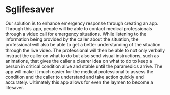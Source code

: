 # Sglifesaver
Our solution is to enhance emergency response through creating an app. Through this app, people will be able to contact medical professionals through a video call 
for emergency situations. While listening to the information being provided by the caller about the situation, the professional will also be able to get a better 
understanding of the situation through the live video. The professional will then be able to not only verbally instruct the caller on what to do but also send visual instructions, 
such as animations, that gives the caller a clearer idea on what to do to keep a person in critical condition alive and stable until the paramedics arrive. 
The app will make it much easier for the medical professional to assess the condition and the caller to understand and take action quickly and accurately.
Ultimately this app allows for even the laymen to become a lifesaver.
